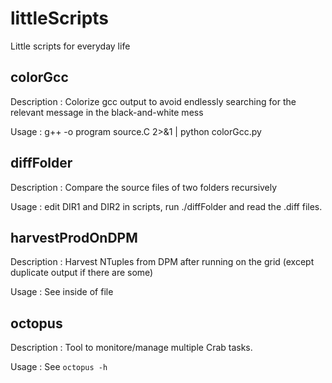 littleScripts
=============

Little scripts for everyday life

colorGcc
--------

Description : Colorize gcc output to avoid endlessly searching for the relevant message in the black-and-white mess

Usage : g++ -o program source.C 2>&1 | python colorGcc.py

diffFolder
----------

Description : Compare the source files of two folders recursively

Usage : edit DIR1 and DIR2 in scripts, run ./diffFolder and read the .diff files.

harvestProdOnDPM
----------

Description : Harvest NTuples from DPM after running on the grid (except duplicate output if there are some)

Usage : See inside of file

octopus
----------

Description : Tool to monitore/manage multiple Crab tasks.

Usage : See `octopus -h`


